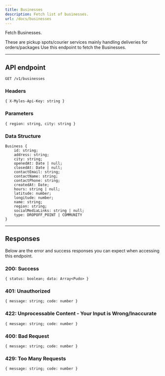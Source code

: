 ```yaml
---
title: Businesses
description: Fetch list of businesses.
url: /docs/businesses
---
```


Fetch Businesses.

These are pickup spots/courier services mainly handling deliveries for orders/packages Use this endpoint to fetch the Businesses.

---

## API endpoint

```shell
GET /v1/businesses
```

### Headers

```shell
{ X-Myles-Api-Key: string }
```

### Parameters

```shell
{ region: string, city: string }
```

### Data Structure

```shell
Business {
    id: string;
	address: string;
	city: string;
	openedAt: Date | null;
	closedAt: Date | null;
	contactEmail: string;
	contactName: string;
	contactPhone: string;
	createdAt: Date;
	hours: string | null;
	latitude: number;
	longitude: number;
	name: string;
	region: string;
	socialMediaLinks: string | null;
	type: DROPOFF_POINT | COMMUNITY
}
```

---

## Responses

Below are the error and success responses you can expect when accessing this endpoint.

### 200: Success

```shell
{ status: boolean; data: Array<Pudo> }
```

### 401: Unauthorized

```shell
{ message: string; code: number }
```


### 422: Unprocessable Content - Your Input is Wrong/Inaccurate

```shell
{ message: string; code: number }
```

### 400: Bad Request

```shell
{ message: string; code: number }
```

### 429: Too Many Requests

```shell
{ message: string; code: number }
```
